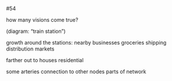 #54

how many visions come true?

(diagram: “train station”)

growth around the stations:
nearby businesses
groceries
shipping
distribution
markets

farther out to
houses
residential

some arteries
connection to other nodes
parts of network